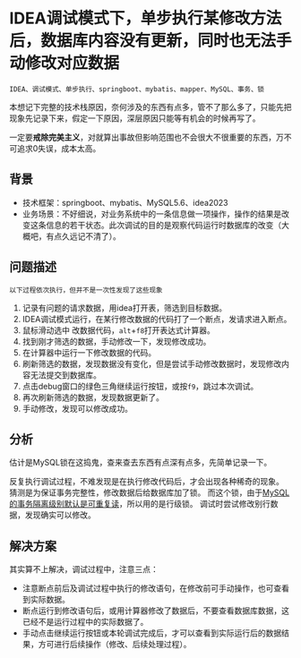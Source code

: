 # IDEA调试模式下，单步执行某修改方法后，数据库内容没有更新，同时也无法手动修改对应数据

    IDEA、调试模式、单步执行、springboot、mybatis、mapper、MySQL、事务、锁

本想记下完整的技术栈原因，奈何涉及的东西有点多，管不了那么多了，只能先把现象先记录下来，假定一下原因，深层原因只能等有机会的时候再写了。

一定要**戒除完美主义**，对就算出事故但影响范围也不会很大不很重要的东西，万不可追求0失误，成本太高。

## 背景

* 技术框架：springboot、mybatis、MySQL5.6、idea2023
* 业务场景：不好细说，对业务系统中的一条信息做一项操作，操作的结果是改变这条信息的若干状态。此次调试的目的是观察代码运行时数据库的改变（大概吧，有点久远记不清了）。

## 问题描述

    以下过程依次执行，但并不是一次性发现了这些现象

1. 记录有问题的请求数据，用idea打开表，筛选到目标数据。
2. IDEA调试模式运行，在某行修改数据的代码打了一个断点，发请求进入断点。
3. 鼠标滑动选中 改数据代码，```alt```+```f8```打开表达式计算器。
4. 找到刚才筛选的数据，手动修改一下，发现修改成功。
5. 在计算器中运行一下修改数据的代码。
6. 刷新筛选的数据，发现数据没有变化，但是尝试手动修改数据时，发现修改内容无法提交到数据库。
7. 点击debug窗口的绿色三角继续运行按钮，或按```f9```，跳过本次调试。
8. 再次刷新筛选的数据，发现数据更新了。
9. 手动修改，发现可以修改成功。

## 分析

估计是MySQL锁在这捣鬼，查来查去东西有点深有点多，先简单记录一下。

反复执行调试过程，不难发现是在执行修改代码后，才会出现各种稀奇的现象。
猜测是为保证事务完整性，修改数据后给数据库加了锁。
而这个锁，由于[MySQL的事务隔离级别默认是可重复读](../事务/事务的特性和隔离级别.MD#可重复读repeatable-read)，所以用的是行级锁。
调试时尝试修改别行数据，发现确实可以修改。

## 解决方案

其实算不上解决，调试过程中，注意三点：

* 注意断点前后及调试过程中执行的修改语句，在修改前可手动操作，也可查看到实际数据。
* 断点运行到修改语句后，或用计算器修改了数据后，不要查看数据库数据，这已经不是运行过程中的实际数据了。
* 手动点击继续运行按钮或本轮调试完成后，才可以查看到实际运行后的数据结果，方可进行后续操作（修改、后续处理过程）。

[//]: # (todo 如果在调试过程中，就想查看当前代码修改数据库的实际结果，应该怎么办？)
